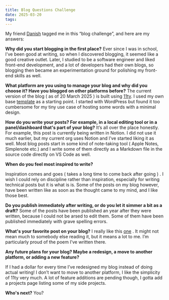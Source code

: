 ```yaml
---
title: Blog Questions Challenge
date: 2025-03-20
tags:
---
```

My friend [Danish](https://danishpraka.sh/posts/blog-questions-challenge/) tagged me in this “blog challenge”, and here are my answers:

**Why did you start blogging in the first place?**
Ever since I was in school, I've been good at writing, so when I discovered blogging, it seemed like a good creative outlet. Later, I studied to be a software engineer and liked front-end development, and a lot of developers had their own blogs, so blogging then became an experimentation ground for polishing my front-end skills as well.

**What platform are you using to manage your blog and why did you choose it? Have you blogged on other platforms before?**
The current version of the blog ( as of 20 March 2025 ) is built using [11ty](https://www.11ty.dev/). I used my own base [template](https://github.com/arpitbatra123/eleventy-blog-mnml) as a starting point. I started with WordPress but found it too cumbersome for my tiny use case of hosting some words with a minimal design.

**How do you write your posts? For example, in a local editing tool or in a panel/dashboard that's part of your blog?**
It’s all over the place honestly. For example, this post is currently being written in Notion. I did not use it much earlier, but my current org uses Notion and I’ve started liking it as well. Most blog posts start in some kind of note-taking tool ( Apple Notes, Simplenote etc.) and I write some of them directly as a Markdown file in the source code directly on VS Code  as well.

**When do you feel most inspired to write?**

Inspiration comes and goes ( takes a long time to come back after going ) . I wish I could rely on discipline rather than inspiration, especially for writing technical posts but it is what is is. Some of the posts on my blog however, have been written like as soon as the thought came to my mind, and I like those best.

**Do you publish immediately after writing, or do you let it simmer a bit as a draft?**
Some of the posts have been published an year after they were written, because I could not be arsed to edit them. Some of them have been published immediately with grave spelling errors.

**What's your favorite post on your blog?**
I really like this [one](https://arpit.tk/posts/where-are-we-coming-from-where-will-we-go/) . It might not mean much to somebody else reading it, but it means a lot to me. I’m particularly proud of the poem I’ve written there.

**Any future plans for your blog? Maybe a redesign, a move to another platform, or adding a new feature?**

If I had a dollar for every time I’ve redesigned my blog instead of doing actual writing! I don’t want to move to another platform, I like the simplicity of 11ty very much. A lot of feature additions are pending though, I gotta add a projects page listing some of my side projects. 


**Who's next?**
You?